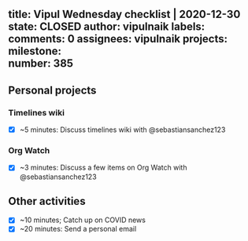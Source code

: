 title:	Vipul Wednesday checklist | 2020-12-30
state:	CLOSED
author:	vipulnaik
labels:	
comments:	0
assignees:	vipulnaik
projects:	
milestone:	
number:	385
--
## Personal projects

### Timelines wiki

- [x] ~5 minutes: Discuss timelines wiki with @sebastiansanchez123

### Org Watch

- [x] ~3 minutes: Discuss a few items on Org Watch with @sebastiansanchez123

## Other activities

- [x] ~10 minutes; Catch up on COVID news
- [x] ~20 minutes: Send a personal email 
